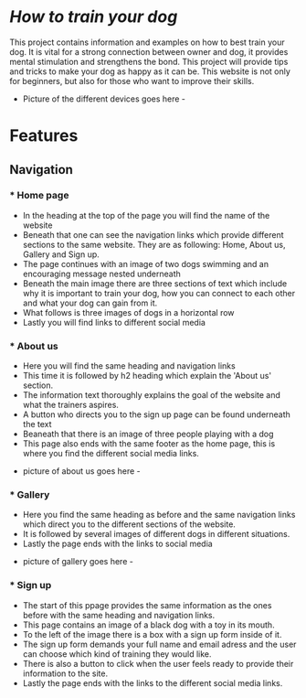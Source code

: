 # **_How to train your dog_**

This project contains information and examples on how to best train your dog. It is vital for a strong connection between owner and dog, it provides mental stimulation and strengthens the bond. This project will provide tips and tricks to make your dog as happy as it can be. This website is not only for beginners, but also for those who want to improve their skills.

- Picture of the different devices goes here -

# Features

## Navigation

 ### * Home page 
* In the heading at the top of the page you will find the name of the website
* Beneath that one can see the navigation links which provide different sections to the same website. They are as following: Home, About us, Gallery and Sign up.
* The page continues with an image of two dogs swimming and an encouraging message nested underneath
* Beneath the main image there are three sections of text which include why it is important to train your dog, how you can connect to each other and what your dog can gain from it.
* What follows is three images of dogs in a horizontal row 
* Lastly you will find links to different social media

### * About us
* Here you will find the same heading and navigation links
* This time it is followed by h2 heading which explain the 'About us' section.
* The information text thoroughly explains the goal of the website and what the trainers aspires.
* A button who directs you to the sign up page can be found underneath the text
* Beaneath that there is an image of three people playing with a dog
* This page also ends with the same footer as the home page, this is where you find the different social media links.

- picture of about us goes here -

### * Gallery
* Here you find the same heading as before and the same navigation links which direct you to the different sections of the website.
* It is followed by several images of different dogs in different situations. 
* Lastly the page ends with the links to social media

- picture of gallery goes here -

### * Sign up
* The start of this ppage provides the same information as the ones before with the same heading and navigation links.
* This page contains an image of a black dog with a toy in its mouth.
* To the left of the image there is a box with a sign up form inside of it.
* The sign up form demands your full name and email adress and the user can choose which kind of training they would like.
* There is also a button to click when the user feels ready to provide their information to the site.
* Lastly the page ends with the links to the different social media links.


